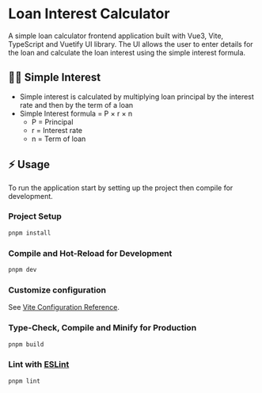 # Loan Interest Calculator

A simple loan calculator frontend application built with Vue3, Vite, TypeScript and Vuetify UI library. The UI allows the user to enter details for the loan and calculate the loan interest using the simple interest formula.

## 💁‍♀️ Simple Interest 

* Simple interest is calculated by multiplying loan principal by the interest rate and then by the term of a loan
* Simple Interest formula = P × r × n
  * P = Principal
  * r = Interest rate
  * n = Term of loan

## ⚡️ Usage

To run the application start by setting up the project then compile for development.

### Project Setup

```sh
pnpm install
```

### Compile and Hot-Reload for Development

```sh
pnpm dev
```

### Customize configuration

See [Vite Configuration Reference](https://vite.dev/config/).

### Type-Check, Compile and Minify for Production

```sh
pnpm build
```

### Lint with [ESLint](https://eslint.org/)

```sh
pnpm lint
```
